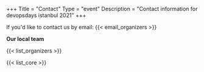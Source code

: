 +++
Title = "Contact"
Type = "event"
Description = "Contact information for devopsdays istanbul 2021"
+++

If you'd like to contact us by email: {{< email_organizers >}}

**Our local team**

{{< list_organizers >}}


{{< list_core >}}
